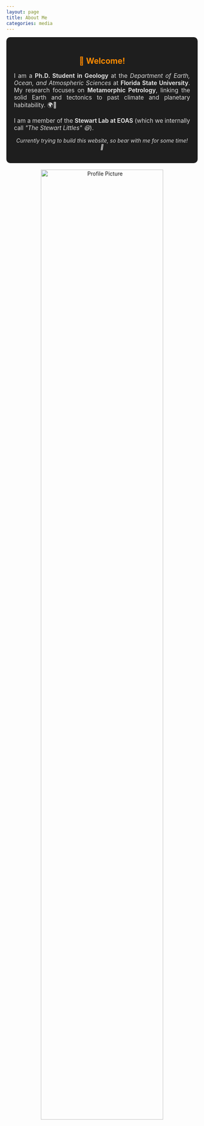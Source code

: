 ```yaml
---
layout: page
title: About Me
categories: media
---
```


<div style="background: #1e1e1e; color: #ddd; padding: 20px; border-radius: 10px; box-shadow: 0 4px 8px rgba(255, 255, 255, 0.1);">
  <h2 style="color: #ff8a00; text-align: center;">👋 Welcome!</h2>
  
  <p style="text-align: justify; font-size: 1.1em;">
    I am a <strong>Ph.D. Student in Geology</strong> at the <em>Department of Earth, Ocean, and Atmospheric Sciences</em> at <strong>Florida State University</strong>. 
    My research focuses on <strong>Metamorphic Petrology</strong>, linking the solid Earth and tectonics to past climate and planetary habitability. 🌍🔬
  </p>

  <p style="text-align: justify; font-size: 1.1em;">
    I am a member of the <strong>Stewart Lab at EOAS</strong> (which we internally call <em>"The Stewart Littles" 😆</em>).
  </p>

  <p style="text-align: center; font-style: italic;">
    Currently trying to build this website, so bear with me for some time! 🚀
  </p>
</div>

<br>

<div style="text-align: center;">
  <img src="/assets/IMG_3718.JPG" alt="Profile Picture" style="width: 80%; max-width: 500px; height: auto; border-radius: 15px; box-shadow: 0 4px 10px rgba(255, 255, 255, 0.2);">
</div>

